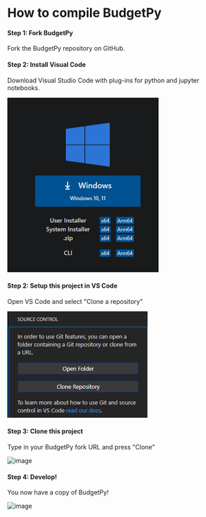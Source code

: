 # How to compile BudgetPy

#### Step 1: Fork BudgetPy

Fork the BudgetPy repository on GitHub.

#### Step 2: Install Visual Code

Download Visual Studio Code with plug-ins for python and jupyter notebooks.

![image](https://github.com/KarmaScripter/BudgetPy/blob/master/etc/git/InstallVSCode.PNG)

#### Step 2: Setup this project in VS Code

Open VS Code and select "Clone a repository"

![image](https://github.com/KarmaScripter/BudgetPy/blob/master/etc/git/CloneRepository.PNG)

#### Step 3: Clone this project

Type in your BudgetPy fork URL and press "Clone"

![image](https://user-images.githubusercontent.com/104514709/183603880-92217d8a-bc99-4adf-b6d7-030096576090.png)

#### Step 4: Develop!

You now have a copy of BudgetPy! 

![image](https://user-images.githubusercontent.com/104514709/183604128-771daefc-6254-41bc-8660-2d28200a0b1e.png)
